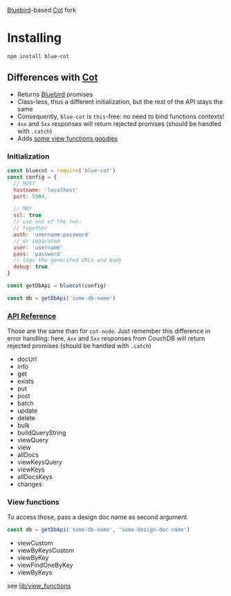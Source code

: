 [Bluebird](https://github.com/petkaantonov/bluebird)-based [Cot](https://github.com/willconant/cot-node) fork

# Installing
```
npm install blue-cot
```

## Differences with [Cot](https://github.com/willconant/cot-node)
* Returns [Bluebird](https://github.com/petkaantonov/bluebird) promises
* Class-less, thus a different initialization, but the rest of the API stays the same
* Consequently, `blue-cot` is `this`-free: no need to bind functions contexts!
* `4xx` and `5xx` responses will return rejected promises (should be handled with `.catch`)
* Adds [some view functions goodies](https://github.com/inventaire/blue-cot/blob/master/lib/view_functions.js)

### Initialization
```js
const bluecot = require('blue-cot')
const config = {
  // MUST
  hostname: 'localhost'
  port: 5984,

  // MAY
  ssl: true
  // use one of the two:
  // together
  auth: 'username:password'
  // or separated
  user: 'username'
  pass: 'password'
  // logs the generated URLs and body
  debug: true
}

const getDbApi = bluecot(config)

const db = getDbApi('some-db-name')
```

### [API Reference](https://github.com/willconant/cot-node#promise--dbinfo)
Those are the same than for `cot-node`. Just remember this difference in error handling: here, `4xx` and `5xx` responses from CouchDB will return rejected promises (should be handled with `.catch`)
* docUrl
* info
* get
* exists
* put
* post
* batch
* update
* delete
* bulk
* buildQueryString
* viewQuery
* view
* allDocs
* viewKeysQuery
* viewKeys
* allDocsKeys
* changes

### View functions
To access those, pass a design doc name as second argument
```js
const db = getDbApi('some-db-name', 'some-design-doc-name')
```

* viewCustom
* viewByKeysCustom
* viewByKey
* viewFindOneByKey
* viewByKeys

see [lib/view_functions](https://github.com/inventaire/blue-cot/blob/master/lib/view_functions.js)
